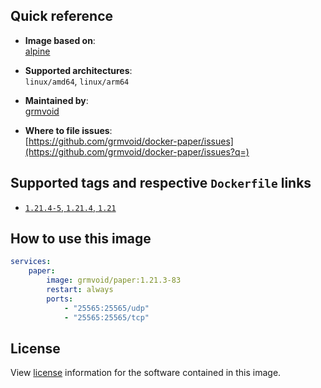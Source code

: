 ## Quick reference
- **Image based on**:   
  [alpine](https://hub.docker.com/_/alpine)

- **Supported architectures**:    
  `linux/amd64`, `linux/arm64`

- **Maintained by**:  
  [grmvoid](https://github.com/grmvoid)

- **Where to file issues**:    
  [https://github.com/grmvoid/docker-paper/issues](https://github.com/grmvoid/docker-paper/issues?q=)

## Supported tags and respective `Dockerfile` links

- [`1.21.4-5`, `1.21.4`, `1.21`](https://github.com/grmvoid/docker-paper/blob/869fb2d1ae83e02b0d43871c21d85ec33d5cb558/1.21/Dockerfile)

## How to use this image

```yaml
services:
    paper:
        image: grmvoid/paper:1.21.3-83
        restart: always
        ports:
            - "25565:25565/udp"
            - "25565:25565/tcp"
```

## License

View [license](https://github.com/PaperMC/Paper/blob/main/LICENSE.md) information for the software contained in this image.